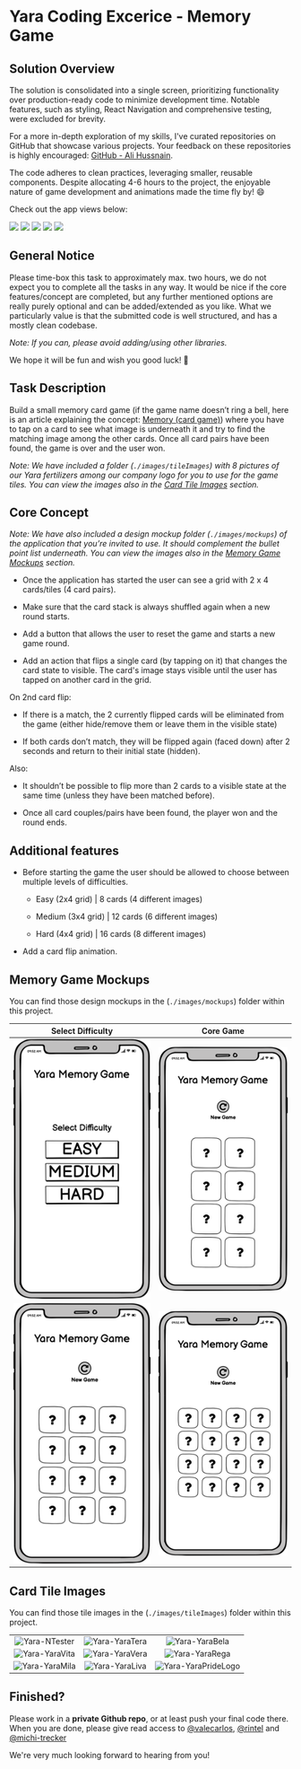 # Yara Coding Excerice - Memory Game

## Solution Overview
The solution is consolidated into a single screen, prioritizing functionality over production-ready code to minimize development time. Notable features, such as styling, React Navigation and comprehensive testing, were excluded for brevity.

For a more in-depth exploration of my skills, I've curated repositories on GitHub that showcase various projects. Your feedback on these repositories is highly encouraged: [GitHub - Ali Hussnain](https://github.com/alihussnain-git).

The code adheres to clean practices, leveraging smaller, reusable components. Despite allocating 4-6 hours to the project, the enjoyable nature of game development and animations made the time fly by! 😄

Check out the app views below:

<img src="https://github.com/alihussnain-git/YaraMemoryGame/assets/58841397/fc47131e-5d82-4a07-bc7b-cba9d27c17a4" width="180">
<img src="https://github.com/alihussnain-git/YaraMemoryGame/assets/58841397/9407dd62-b558-4926-9040-c0b4f9e819e7" width="180">
<img src="https://github.com/alihussnain-git/YaraMemoryGame/assets/58841397/d4d42b0f-f144-4f67-93fa-133423976a60" width="180">
<img src="https://github.com/alihussnain-git/YaraMemoryGame/assets/58841397/2d6b77bb-5ea0-4250-8fdb-7aa557880318" width="180">
<img src="https://github.com/alihussnain-git/YaraMemoryGame/assets/58841397/f32538a9-8de7-44fc-9a53-fc5cee7ca525" width="180">

## General Notice

Please time-box this task to approximately max. two hours, we do not expect you to complete all the tasks in any way. It would be nice if the core features/concept are completed, but any further mentioned options are really purely optional and can be added/extended as you like. What we particularly value is that the submitted code is well structured, and has a mostly clean codebase.

_Note: If you can, please avoid adding/using other libraries._

We hope it will be fun and wish you good luck! 🙂

## Task Description

Build a small memory card game (if the game name doesn’t ring a bell, here is an article explaining the concept: [Memory (card game)](<https://en.wikipedia.org/wiki/Concentration*(card_game)>))
where you have to tap on a card to see what image is underneath it and try to find the matching image among the other cards. Once all card pairs have been found, the game is over and the user won.

_Note: We have included a folder (`./images/tileImages`) with 8 pictures of our Yara fertilizers among our company logo for you to use for the game tiles. You can view the images also in the [Card Tile Images](#card-tile-images) section._

## Core Concept

_Note: We have also included a design mockup folder (`./images/mockups`) of the application that you’re invited to use. It should complement the bullet point list underneath. You can view the images also in the [Memory Game Mockups](#memory-game-mockups) section._

- Once the application has started the user can see a grid with 2 x 4 cards/tiles (4 card pairs).

- Make sure that the card stack is always shuffled again when a new round starts.

- Add a button that allows the user to reset the game and starts a new game round.

- Add an action that flips a single card (by tapping on it) that changes the card state to visible. The card's image stays visible until the user has tapped on another card in the grid.

On 2nd card flip:

- If there is a match, the 2 currently flipped cards will be eliminated from the game (either hide/remove them or leave them in the visible state)

- If both cards don’t match, they will be flipped again (faced down) after 2 seconds and return to their initial state (hidden).

Also:

- It shouldn’t be possible to flip more than 2 cards to a visible state at the same time (unless they have been matched before).

- Once all card couples/pairs have been found, the player won and the round ends.

## Additional features

- Before starting the game the user should be allowed to choose between multiple levels of difficulties.

  - Easy (2x4 grid) | 8 cards (4 different images)

  - Medium (3x4 grid) | 12 cards (6 different images)

  - Hard (4x4 grid) | 16 cards (8 different images)

- Add a card flip animation.

## Memory Game Mockups

You can find those design mockups in the (`./images/mockups`) folder within this project.

|                                    Select Difficulty                                     |                                       Core Game                                        |
| :--------------------------------------------------------------------------------------: | :------------------------------------------------------------------------------------: |
|             ![Yara-NTester](images/mockups/01_select-difficulty-screen.png)              |                    ![Yara-NTester](images/mockups/02_core-game.png)                    |
| ![Yara-NTester](images/mockups/03-medium-difficulty.png 'Additional feature (3x4 Grid)') | ![Yara-NTester](images/mockups/03-hard-difficulty.png 'Additional feature (4x4 Grid)') |

## Card Tile Images

You can find those tile images in the (`./images/tileImages`) folder within this project.

|                                                        |                                                     |                                                               |
| :----------------------------------------------------: | :-------------------------------------------------: | :-----------------------------------------------------------: |
| ![Yara-NTester](images/tileImages/01_Yara-NTester.png) | ![Yara-YaraTera](images/tileImages/02_YaraTera.png) |      ![Yara-YaraBela](images/tileImages/03_YaraBela.png)      |
|  ![Yara-YaraVita](images/tileImages/04_YaraVita.png)   | ![Yara-YaraVera](images/tileImages/05_YaraVera.png) |      ![Yara-YaraRega](images/tileImages/06_YaraRega.png)      |
|  ![Yara-YaraMila](images/tileImages/07_YaraMila.png)   | ![Yara-YaraLiva](images/tileImages/08_YaraLiva.png) | ![Yara-YaraPrideLogo](images/tileImages/09_YaraPrideLogo.png) |

## Finished?

Please work in a **private Github repo**, or at least push your final code there. When you are done, please give read access to [@valecarlos](https://github.com/valecarlos), [@rintel](https://github.com/rintel) and [@michi-trecker](https://github.com/michi-trecker)

We're very much looking forward to hearing from you!
